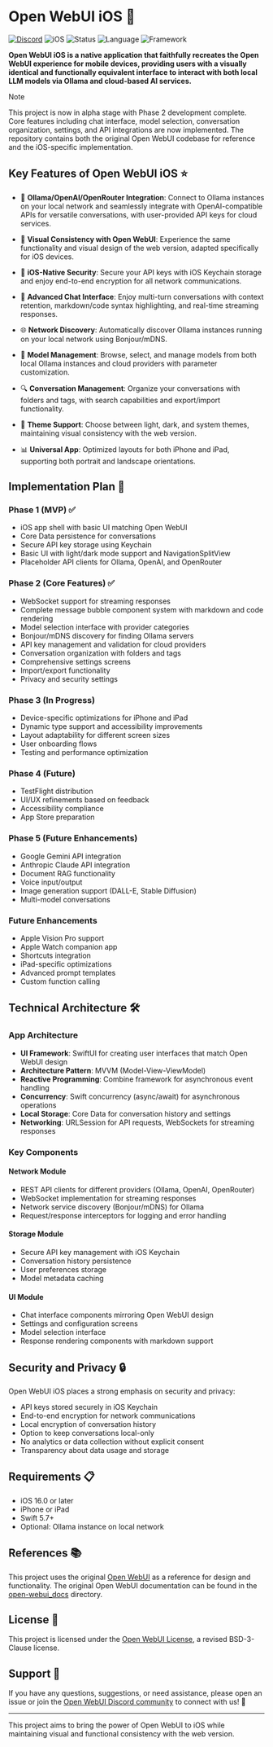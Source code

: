 # Open WebUI iOS 📱

[![Discord](https://img.shields.io/badge/Discord-Open_WebUI-blue?logo=discord&logoColor=white)](https://discord.gg/5rJgQTnV4s)
![iOS](https://img.shields.io/badge/Platform-iOS%2016.0+-lightgrey)
![Status](https://img.shields.io/badge/Status-Alpha%200.2.0-yellow)
![Language](https://img.shields.io/badge/Language-Swift-orange)
![Framework](https://img.shields.io/badge/Framework-SwiftUI-blue)

**Open WebUI iOS is a native application that faithfully recreates the Open WebUI experience for mobile devices, providing users with a visually identical and functionally equivalent interface to interact with both local LLM models via Ollama and cloud-based AI services.**

> [!NOTE]  
> This project is now in alpha stage with Phase 2 development complete. Core features including chat interface, model selection, conversation organization, settings, and API integrations are now implemented. The repository contains both the original Open WebUI codebase for reference and the iOS-specific implementation.

## Key Features of Open WebUI iOS ⭐

- 🔄 **Ollama/OpenAI/OpenRouter Integration**: Connect to Ollama instances on your local network and seamlessly integrate with OpenAI-compatible APIs for versatile conversations, with user-provided API keys for cloud services.

- 📱 **Visual Consistency with Open WebUI**: Experience the same functionality and visual design of the web version, adapted specifically for iOS devices.

- 🔐 **iOS-Native Security**: Secure your API keys with iOS Keychain storage and enjoy end-to-end encryption for all network communications.

- 💬 **Advanced Chat Interface**: Enjoy multi-turn conversations with context retention, markdown/code syntax highlighting, and real-time streaming responses.

- 🌐 **Network Discovery**: Automatically discover Ollama instances running on your local network using Bonjour/mDNS.

- 🔄 **Model Management**: Browse, select, and manage models from both local Ollama instances and cloud providers with parameter customization.

- 🔍 **Conversation Management**: Organize your conversations with folders and tags, with search capabilities and export/import functionality.

- 🌙 **Theme Support**: Choose between light, dark, and system themes, maintaining visual consistency with the web version.

- 📊 **Universal App**: Optimized layouts for both iPhone and iPad, supporting both portrait and landscape orientations.

## Implementation Plan 🚀

### Phase 1 (MVP) ✅
- iOS app shell with basic UI matching Open WebUI
- Core Data persistence for conversations
- Secure API key storage using Keychain
- Basic UI with light/dark mode support and NavigationSplitView
- Placeholder API clients for Ollama, OpenAI, and OpenRouter

### Phase 2 (Core Features) ✅
- WebSocket support for streaming responses
- Complete message bubble component system with markdown and code rendering
- Model selection interface with provider categories
- Bonjour/mDNS discovery for finding Ollama servers
- API key management and validation for cloud providers
- Conversation organization with folders and tags
- Comprehensive settings screens
- Import/export functionality
- Privacy and security settings

### Phase 3 (In Progress)
- Device-specific optimizations for iPhone and iPad
- Dynamic type support and accessibility improvements
- Layout adaptability for different screen sizes
- User onboarding flows
- Testing and performance optimization

### Phase 4 (Future)
- TestFlight distribution
- UI/UX refinements based on feedback
- Accessibility compliance
- App Store preparation

### Phase 5 (Future Enhancements)
- Google Gemini API integration
- Anthropic Claude API integration
- Document RAG functionality
- Voice input/output
- Image generation support (DALL-E, Stable Diffusion)
- Multi-model conversations

### Future Enhancements
- Apple Vision Pro support
- Apple Watch companion app
- Shortcuts integration
- iPad-specific optimizations
- Advanced prompt templates
- Custom function calling

## Technical Architecture 🛠️

### App Architecture
- **UI Framework**: SwiftUI for creating user interfaces that match Open WebUI design
- **Architecture Pattern**: MVVM (Model-View-ViewModel)
- **Reactive Programming**: Combine framework for asynchronous event handling
- **Concurrency**: Swift concurrency (async/await) for asynchronous operations
- **Local Storage**: Core Data for conversation history and settings
- **Networking**: URLSession for API requests, WebSockets for streaming responses

### Key Components

#### Network Module
- REST API clients for different providers (Ollama, OpenAI, OpenRouter)
- WebSocket implementation for streaming responses
- Network service discovery (Bonjour/mDNS) for Ollama
- Request/response interceptors for logging and error handling

#### Storage Module
- Secure API key management with iOS Keychain
- Conversation history persistence
- User preferences storage
- Model metadata caching

#### UI Module
- Chat interface components mirroring Open WebUI design
- Settings and configuration screens
- Model selection interface
- Response rendering components with markdown support

## Security and Privacy 🔒

Open WebUI iOS places a strong emphasis on security and privacy:

- API keys stored securely in iOS Keychain
- End-to-end encryption for network communications
- Local encryption of conversation history
- Option to keep conversations local-only
- No analytics or data collection without explicit consent
- Transparency about data usage and storage

## Requirements 📋

- iOS 16.0 or later
- iPhone or iPad
- Swift 5.7+
- Optional: Ollama instance on local network

## References 📚

This project uses the original [Open WebUI](https://github.com/open-webui/open-webui) as a reference for design and functionality. The original Open WebUI documentation can be found in the [open-webui_docs](./open-webui_docs/) directory.

## License 📜

This project is licensed under the [Open WebUI License](open-webui_docs/LICENSE), a revised BSD-3-Clause license.

## Support 💬

If you have any questions, suggestions, or need assistance, please open an issue or join the
[Open WebUI Discord community](https://discord.gg/5rJgQTnV4s) to connect with us! 🤝

---

This project aims to bring the power of Open WebUI to iOS while maintaining visual and functional consistency with the web version.